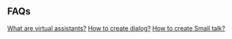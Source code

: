 ## FAQs

[What are virtual assistants?](https://developer.kore.ai/bots/chatbot-overview/chatbot-overview/)
[How to create dialog?](https://developer.kore.ai/bots/chatbot-overview/chatbot-overview/)
[How to create Small talk?](https://developer.kore.ai/bots/chatbot-overview/chatbot-overview/)
